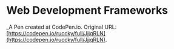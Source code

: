 # Web Development Frameworks
 _A Pen created at CodePen.io. Original URL: [https://codepen.io/ruccky/full/JjjqRLN](https://codepen.io/ruccky/full/JjjqRLN).

 
